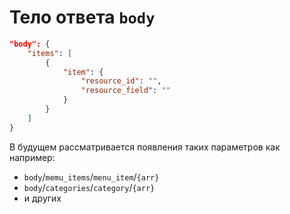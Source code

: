 # Тело ответа `body`
```json
"body": {
    "items": [
        {
            "item": {
                "resource_id": "",
                "resource_field": ""
            }
        }
    ]
}
```
В будущем рассматривается появления таких параметров как например: 
- `body`/`memu_items`/`menu_item`/`{arr}`
- `body`/`categories`/`category`/`{arr}`
- и других
